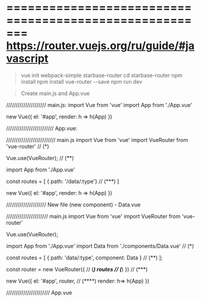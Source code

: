 =======================================================
https://router.vuejs.org/ru/guide/#javascript
=======================================================

> vue init webpack-simple starbase-router
> cd starbase-router
> npm install
> npm install vue-router --save
> npm run dev

> Create main.js and App.vue

/////////////////////  main.js:
import Vue from 'vue'
import App from './App.vue'

new Vue({
   el: '#app',
   render: h => h(App)
})

///////////////////////// App.vue:
<template>
   <div id='app'>
	<h3>Starbase router </h3>
   </div>
</template>


////////////////////////// main.js
import Vue from 'vue'
import VueRouter from 'vue-router' // (*)

Vue.use(VueRouter);   // (**)

import App from './App.vue'

const routes = [
	{ path: '/data/:type'}   // (***)
]

new Vue({
   el: '#app',
   render: h => h(App)
})


///////////////////// New file (new component) - Data.vue
<template>
Type: {{type}}
</template>

<script>
export default{
   data(){
      return {
         type: this.$route.params.type
      }
   }
}
</script>

////////////////////// main.js
import Vue from 'vue'
import VueRouter from 'vue-router'

Vue.use(VueRouter);

import App from './App.vue'
import Data from './components/Data.vue' // (*)

const routes = [
	{ path: 'data/:type', component: Data } // (**)
];

const router = new VueRouter({  // (***)
	routes			// (***)
})				// (***)

new Vue({
  el: '#app',
  router,		// (****)
  render: h=> h(App)
})

/////////////////////// App.vue
<template>
   <div id='app'>
      <h3>StarBase Router</h3>
      <router-view></router-view>
   </div>
</template>
